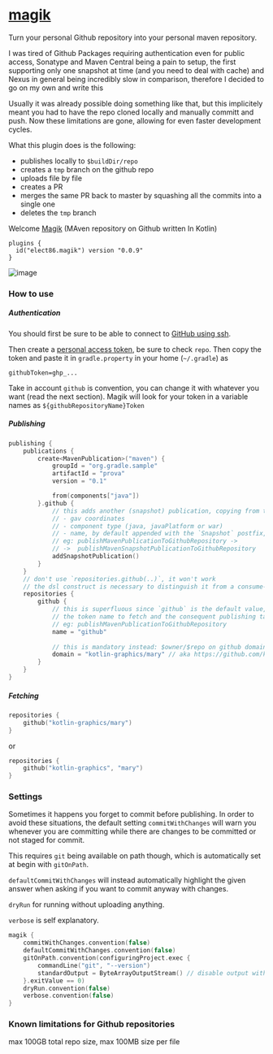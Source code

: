 # [magik](https://plugins.gradle.org/plugin/elect86.magik)


Turn your personal Github repository into your personal maven repository.

I was tired of Github Packages requiring authentication even for public access, Sonatype and Maven Central being a pain to setup, the first supporting only one snapshot at time (and you need to deal with cache) and Nexus in general being incredibly slow in comparison, therefore I decided to go on my own and write this

Usually it was already possible doing something like that, but this implicitely meant you had to have the repo cloned locally and manually committ and push. Now these limitations are gone, allowing for even faster development cycles.

What this plugin does is the following:
- publishes locally to `$buildDir/repo`
- creates a `tmp` branch on the github repo
- uploads file by file
- creates a PR
- merges the same PR back to master by squashing all the commits into a single one
- deletes the `tmp` branch


Welcome [Magik](https://plugins.gradle.org/plugin/elect86.magik) (MAven repository on Github written In Kotlin)

```
plugins {
  id("elect86.magik") version "0.0.9"
}
```


![image](https://img.devrant.com/devrant/rant/r_2516404_bkZxN.jpg)

### How to use

##### Authentication

You should first be sure to be able to connect to [GitHub using ssh](https://docs.github.com/en/github/authenticating-to-github/connecting-to-github-with-ssh).

Then create a [personal access token](https://docs.github.com/en/github/authenticating-to-github/keeping-your-account-and-data-secure/creating-a-personal-access-token), be sure to check `repo`.
Then copy the token and paste it in `gradle.property` in your home (`~/.gradle`) as

`githubToken=ghp_...`

Take in account `github` is convention, you can change it with whatever you want (read the next section). Magik will look for your token in a variable names as `${githubRepositoryName}Token`

##### Publishing

```kotlin
publishing {
    publications {
        create<MavenPublication>("maven") {
            groupId = "org.gradle.sample"
            artifactId = "prova"
            version = "0.1"

            from(components["java"])
        }.github {
            // this adds another (snapshot) publication, copying from the previous one: 
            // - gav coordinates 
            // - component type (java, javaPlatform or war)
            // - name, by default appended with the `Snapshot` postfix, 
            // eg: publishMavenPublicationToGithubRepository ->
            // ->  publishMavenSnapshotPublicationToGithubRepository
            addSnapshotPublication()
        }
    }
    // don't use `repositories.github(..)`, it won't work
    // the dsl construct is necessary to distinguish it from a consume-only repo
    repositories {
        github {
            // this is superfluous since `github` is the default value, but it determines 
            // the token name to fetch and the consequent publishing task name 
            // eg: publishMavenPublicationToGithubRepository
            name = "github" 
            
            // this is mandatory instead: $owner/$repo on github domain
            domain = "kotlin-graphics/mary" // aka https://github.com/kotlin-graphics/mary
        }
    }
}
```

##### Fetching

```kotlin
repositories {
    github("kotlin-graphics/mary")
}
```

or

```kotlin
repositories {
    github("kotlin-graphics", "mary")
}
```

### Settings

Sometimes it happens you forget to commit before publishing. In order to avoid these situations, 
the default setting `commitWithChanges` will warn you whenever you are committing while there are changes to be committed or 
not staged for commit.

This requires `git` being available on path though, which is automatically set at begin with `gitOnPath`.

`defaultCommitWithChanges` will instead automatically highlight the given answer when asking if you
want to commit anyway with changes.

`dryRun` for running without uploading anything.

`verbose` is self explanatory.

```kotlin
magik {
    commitWithChanges.convention(false)
    defaultCommitWithChanges.convention(false)
    gitOnPath.convention(configuringProject.exec {
        commandLine("git", "--version")
        standardOutput = ByteArrayOutputStream() // disable output with a dummy instance
    }.exitValue == 0)
    dryRun.convention(false)
    verbose.convention(false)
}
```


### Known limitations for Github repositories

max 100GB total repo size, max 100MB size per file

